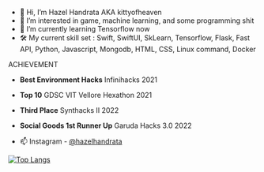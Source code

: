 - 👋 Hi, I’m Hazel Handrata AKA kittyofheaven
- 👀 I’m interested in game, machine learning, and some programming shit
- 🌱 I’m currently learning Tensorflow now
- 🛠 My current skill set : Swift, SwiftUI, SkLearn, Tensorflow, Flask, Fast API, Python, Javascript, Mongodb, HTML, CSS, Linux command, Docker

ACHIEVEMENT 
- **Best Environment Hacks** Infinihacks 2021
- **Top 10** GDSC VIT Vellore Hexathon 2021
- **Third Place** Synthacks II 2022
- **Social Goods 1st Runner Up** Garuda Hacks 3.0 2022


- 📫 Instagram - [@hazelhandrata](https://www.instagram.com/hazelhandrata/)

[![Top Langs](https://github-readme-stats.vercel.app/api/top-langs/?username=kittyofheaven&theme=highcontrast)](https://github.com/kittyofheaven/github-readme-stats)

<!-- -![Shironeko's GitHub stats](https://github-readme-stats.vercel.app/api?username=kittyofheaven&show_icons=true&theme=highcontrast&count_private=true) -->


<!---
kittyofheaven/kittyofheaven is a ✨ special ✨ repository because its `README.md` (this file) appears on your GitHub profile.
You can click the Preview link to take a look at your changes.
- 📫 How to reach me ...
- 💞️ I’m looking to collaborate on ...
--->
